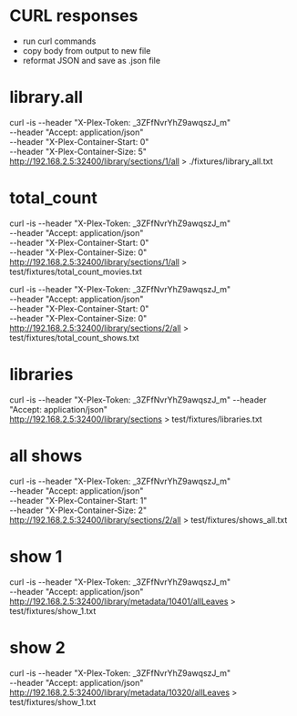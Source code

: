 # CURL responses

- run curl commands
- copy body from output to new file
- reformat JSON and save as .json file

# library.all
curl -is --header "X-Plex-Token: _3ZFfNvrYhZ9awqszJ_m"\
         --header "Accept: application/json"\
         --header "X-Plex-Container-Start: 0"\
         --header "X-Plex-Container-Size: 5"\
         http://192.168.2.5:32400/library/sections/1/all > ./fixtures/library_all.txt

# total_count
curl -is --header "X-Plex-Token: _3ZFfNvrYhZ9awqszJ_m"\
         --header "Accept: application/json"\
         --header "X-Plex-Container-Start: 0"\
         --header "X-Plex-Container-Size: 0"\
         http://192.168.2.5:32400/library/sections/1/all > test/fixtures/total_count_movies.txt

curl -is --header "X-Plex-Token: _3ZFfNvrYhZ9awqszJ_m"\
         --header "Accept: application/json"\
         --header "X-Plex-Container-Start: 0"\
         --header "X-Plex-Container-Size: 0"\
         http://192.168.2.5:32400/library/sections/2/all > test/fixtures/total_count_shows.txt

# libraries
curl -is --header "X-Plex-Token: _3ZFfNvrYhZ9awqszJ_m" --header "Accept: application/json"\
         http://192.168.2.5:32400/library/sections > test/fixtures/libraries.txt

# all shows
curl -is --header "X-Plex-Token: _3ZFfNvrYhZ9awqszJ_m"\
         --header "Accept: application/json"\
         --header "X-Plex-Container-Start: 1"\
         --header "X-Plex-Container-Size: 2"\
         http://192.168.2.5:32400/library/sections/2/all > test/fixtures/shows_all.txt

# show 1
curl -is --header "X-Plex-Token: _3ZFfNvrYhZ9awqszJ_m"\
         --header "Accept: application/json"\
         http://192.168.2.5:32400/library/metadata/10401/allLeaves > test/fixtures/show_1.txt

# show 2
curl -is --header "X-Plex-Token: _3ZFfNvrYhZ9awqszJ_m"\
         --header "Accept: application/json"\
         http://192.168.2.5:32400/library/metadata/10320/allLeaves > test/fixtures/show_1.txt

